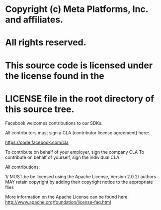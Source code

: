 # Copyright (c) Meta Platforms, Inc. and affiliates.

# All rights reserved.

# This source code is licensed under the license found in the

# LICENSE file in the root directory of this source tree.

Facebook welcomes contributions to our SDKs.

All contributors must sign a CLA (contributor license agreement) here:

https://code.facebook.com/cla

To contribute on behalf of your employer, sign the company CLA To contribute on
behalf of yourself, sign the individual CLA

All contributions:

1/ MUST be be licensed using the Apache License, Version 2.0 2/ authors MAY
retain copyright by adding their copyright notice to the appropriate flies

More information on the Apache License can be found here:
http://www.apache.org/foundation/license-faq.html
